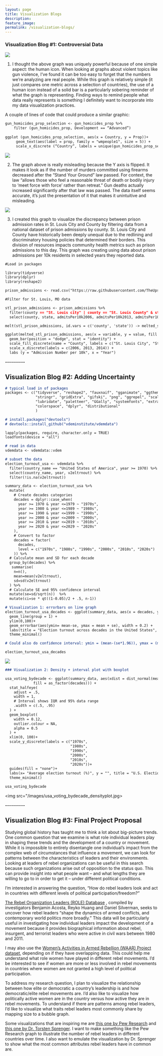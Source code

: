 ```yaml
---
layout: page
title: Visualization Blogs
description: 
feature_image: 
permalink: /visualization-blogs/
---
```



### Visualization Blog #1: Controversial Data

<img src="/images/gun_homicides_developed_countries.jpg">

1) I thought the above graph was uniquely powerful because of one simple aspect: the human icon. When looking at graphs about violent topics like gun violence, I’ve found it can be too easy to forget that the numbers we’re analyzing are real people. While this graph is relatively simple (it just compares one metric across a selection of countries), the use of a human icon instead of a solid bar is a particularly sobering reminder of what the graph is representing. Finding ways to remind people what data really represents is something I definitely want to incorporate into my data visualization practices. 

A couple of lines of code that could produce a similar graphic:

```markdown
gun_homicides_prop_selection <- gun_homicides_prop %>%
	filter (gun_homicides_prop, Development == “Advanced”) 
 
ggplot (gun_homicides_prop_selection, aes(x = Country, y = Prop))+
	 geom_text(aes(label = prop, family = "wmpeople1", size = 5)) +
     scale_x_discrete (“Country”, labels = unique(gun_homicides_prop_selection$Country))
```



<img src="/images/gun_deaths_florida.png">

2) The graph above is really misleading because the Y axis is flipped. It makes it look as if the number of murders committed using firearms decreased after the “Stand Your Ground” law passed. For context, the law “allows those who feel a reasonable threat of death or bodily injury to ‘meet force with force’ rather than retreat.” Gun deaths actually increased significantly after that law was passed. The data itself seems accurate, it’s just the presentation of it that makes it unintuitive and misleading.




<img src="/images/stlprisonadmissions_graph.png">

3) I created this graph to visualize the discrepancy between prison admission rates in St. Louis City and County by filtering data from a national dataset of prison admissions by county. St. Louis City and County have historically been deeply unequal due to the redlining and discriminatory housing policies that determined their borders. This division of resources impacts community health metrics such as prison admissions to this day. This graph was creating using data about prison admissions per 10k residents in selected years they reported data.

```markdown
#Load in packages

library(tidyverse)
library(dplyr)
library(reshape2)

prison_admissions <- read.csv("https://raw.githubusercontent.com/TheUpshot/prison-admissions/master/county-prison-admissions.csv")

#Filter for St. Louis, MO data

stl_prison_admissions <- prison_admissions %>% 
  filter(county == "St. Louis city" | county == "St. Louis County" & state == "MO") %>% 
  select(county, state, admitsPer10k2006, admitsPer10k2013, admitsPer10k2014)

melt(stl_prison_admissions, id.vars = c('county', 'state')) -> melted_stl_prison_admissions

ggplot(melted_stl_prison_admissions, aes(x = variable, y = value, fill = county)) +
  geom_bar(position = "dodge", stat = "identity") +
  scale_fill_discrete(name = "County", labels = c("St. Louis City", "St. Louis County")) +
  scale_x_discrete(labels = c(2006, 2013, 2014)) +
  labs (y = "Admission Number per 10k", x = "Year")
```

**----------**

## Visualization Blog #2: Adding Uncertainty

```markdown
# typical load in of packages 
packages <- c("tidyverse", "reshape2", "fauxnaif", "gganimate", "ggthemes",
              "stringr", "gridExtra", "gifski", "png", "ggrepel", "scales",
              "lubridate", "paletteer", "GGally", "systemfonts", "extrafont", 
              "colorspace", "dplyr", "distributional"
              )

# install.packages("devtools")
# devtools::install_github("vdeminstitute/vdemdata")

lapply(packages, require, character.only = TRUE)
loadfonts(device = "all")

# read in data 
vdemdata <- vdemdata::vdem

# subset the data
election_turnout_usa <- vdemdata %>% 
  filter(country_name == "United States of America", year >= 1970) %>% 
  select(country_name, year, v2eltrnout) %>% 
  filter(!is.na(v2eltrnout)) 
```

```markdown
summary_data <- election_turnout_usa %>% 
  mutate(
    # Create decades categories
    decades = dplyr::case_when(
      year >= 1970 & year <=1979 ~ "1970s",
      year >= 1980 & year <=1989 ~ "1980s",
      year >= 1990 & year <=1999 ~ "1990s",
      year >= 2000 & year <=2009 ~ "2000s",
      year >= 2010 & year <=2019 ~ "2010s",
      year >= 2020 & year <=2029 ~ "2020s"
    ),
    # Convert to factor
    decades = factor(
      decades,
      level = c("1970s", "1980s", "1990s", "2000s", "2010s", "2020s")
    )) %>% 
  # Calculate mean and SD for each decade
  group_by(decades) %>% 
   summarise(
    n=n(),
    mean=mean(v2eltrnout),
    sd=sd(v2eltrnout)
  ) %>%
  # Calculate SE and 95% confidence interval
  mutate(se=sd/sqrt(n))  %>%
  mutate(ci=se * qt((1-0.05)/2 + .5, n-1))

```

```markdown
# Visualization 1: errorbars on line graph 
election_turnout_usa_decades <- ggplot(summary_data, aes(x = decades, y = mean))+ 
  geom_line(group = 1) + 
  ylim(0,100)+
  geom_errorbar(aes(ymin= mean-se, ymax = mean + se), width = 0.2) +
  labs(title = "Election turnout across decades in the United States", y = "Average election turnout (%)", x = "") +
  theme_minimal()

# Could also do confidence interval: ymin = (mean-(se*1.96)), ymax = (mean + (se*1.96))

election_turnout_usa_decades
```
<img src="/images/usa_voting_bydecade_lineplot.png">



```markdown
### Visualization 2: Density + interval plot with boxplot

usa_voting_bydecade <- ggplot(summary_data, aes(xdist = dist_normal(mean, sd), y = as_factor(decades),
             fill = as_factor(decades))) +
  stat_halfeye(
    adjust = .5,
    width = 1, 
    # Interval shows IQR and 95% data range
    .width = c(.5, .95)
  ) + 
  geom_boxplot(
    width = 0.12, 
    outlier.colour = NA, 
    alpha = 0.5
  ) +
  xlim(0, 100)+
  scale_y_discrete(labels = c("1970s", 
                              "1980s", 
                              "1990s", 
                              "2000s", 
                              "2010s",
                              "2020s"))+
  guides(fill = "none")+
  labs(x= "Average election turnout (%)", y = "", title = "U.S. Election turnout across decades")+
  theme_minimal()

usa_voting_bydecade
```
<img src="/images/usa_voting_bydecade_densityplot.jpg>


**----------**




## Visualization Blog #3: Final Project Proposal



Studying global history has taught me to think a lot about big-picture trends. One common question that we examine is what role individual leaders play in shaping these trends and the development of a country or movement. While it is impossible to entirely disentangle one individual’s impact from the complex web of circumstances that influence a movement, we can look for patterns between the characteristics of leaders and their environments. Looking at leaders of rebel organizations can be useful in this search because such organizations arise out of opposition to the status quo. This can provide insight into what people want – and what lengths they are willing to go to in order to get it – under different political conditions. 

I’m interested in answering the question, “How do rebel leaders look and act in countries with different levels of political participation/freedom?” 

<a href="https://www.rebelleaders.org/">The Rebel Organization Leaders (ROLE) Database</a> , compiled by investigators Benjamin Acosta, Reyko Huang and Daniel Silverman, seeks to uncover how rebel leaders “shape the dynamics of armed conflicts, and contemporary world politics more broadly.” This data will be particularly useful in investigating how individual leaders impact the development of a movement because it provides biographical information about rebel, insurgent, and terrorist leaders who were active in civil wars between 1980 and 2011. 
 
I may also use the <a href="https://www.waarproject.com/">Women’s Activities in Armed Rebellion (WAAR) Project dataset</a>, depending on if they have overlapping data. This could help me understand what role women have played in different rebel movements. I’d be interested to see if women are more or less involved in rebel movements in countries where women are not granted a high level of political participation. 

To address my research question, I plan to visualize the relationship between how elite or democratic a country’s leadership is and how democratic/elite rebel movements are. I’d also like to visualize how politically active women are in the country versus how active they are in rebel movements. To understand if there are patterns among rebel leaders, I’d like to visualize what traits rebel leaders most commonly share by mapping size to a bubble graph. 

Some visualizations that are inspiring me are <a href="https://www.pewresearch.org/fact-tank/2019/04/18/a-look-at-how-people-around-the-world-view-climate-change/ft_19-04-18_climatechangeglobal_since2013concerns/">this one by Pew Research</a>  and <a href="https://twitter.com/spren9er/status/1195826547724374018">this one by Dr. Torsten Sprenger</a>.  I want to make something like the Pew Research graph to illustrate the number of rebel leaders in different countries over time. I also want to emulate the visualization by Dr. Sprenger to show what the most common attributes rebel leaders have in common are. 




